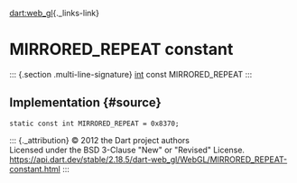 [dart:web\_gl](../../dart-web_gl/dart-web_gl-library){._links-link}

MIRRORED\_REPEAT constant
=========================

::: {.section .multi-line-signature}
[int](../../dart-core/int-class) const MIRRORED\_REPEAT
:::

Implementation {#source}
--------------

``` {.language-dart data-language="dart"}
static const int MIRRORED_REPEAT = 0x8370;
```

::: {._attribution}
© 2012 the Dart project authors\
Licensed under the BSD 3-Clause \"New\" or \"Revised\" License.\
<https://api.dart.dev/stable/2.18.5/dart-web_gl/WebGL/MIRRORED_REPEAT-constant.html>
:::
